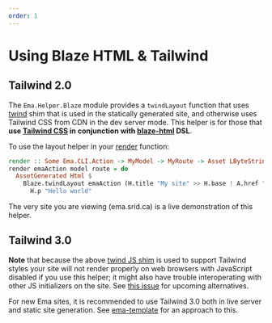 ```yaml
---
order: 1
---
```

# Using Blaze HTML & Tailwind

## Tailwind 2.0

The `Ema.Helper.Blaze` module provides a `twindLayout` function that uses [twind](https://twind.dev/) shim that is used in the statically generated site, and otherwise uses Tailwind CSS from CDN in the dev server mode. This helper is for those that **use [Tailwind CSS](https://tailwindcss.com/) in conjunction with [blaze-html](https://hackage.haskell.org/package/blaze-html) DSL**.

To use the layout helper in your [render](guide/render.md) function:

```haskell
render :: Some Ema.CLI.Action -> MyModel -> MyRoute -> Asset LByteString
render emaAction model route = do
  AssetGenerated Html $ 
    Blaze.twindLayout emaAction (H.title "My site" >> H.base ! A.href "/") $ do 
      H.p "Hello world"
```

The very site you are viewing (ema.srid.ca) is a live demonstration of this helper.

## Tailwind 3.0 

**Note** that because the above [twind JS shim](https://twind.dev/handbook/the-shim.html) is used to support Tailwind styles your site will not render properly on web browsers with JavaScript disabled if you use this helper; it might also have trouble interoperating with other JS initializers on the site. See [this issue](https://github.com/srid/ema/issues/20) for upcoming alternatives.

For new Ema sites, it is recommended to use Tailwind 3.0 both in live server and static site generation. See [ema-template](https://github.com/srid/ema-template) for an approach to this.
